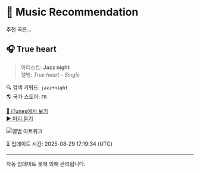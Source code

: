 
# 🎵 Music Recommendation

추천 곡은...

## 🎧 True heart  
> 아티스트: **Jazz night**  
> 앨범: _True heart - Single_  

🔍 검색 키워드: `jazz+night`  
🌎 국가 스토어: `FR`

[🔗 iTunes에서 보기](https://music.apple.com/fr/album/true-heart/1820831166?i=1820831167&uo=4)  
[▶️ 미리 듣기](https://audio-ssl.itunes.apple.com/itunes-assets/AudioPreview211/v4/29/da/c5/29dac56c-1cea-4ee8-a764-38fa1c3044e3/mzaf_3894782681393200742.plus.aac.p.m4a)

![앨범 아트워크](https://is1-ssl.mzstatic.com/image/thumb/Music221/v4/ad/15/62/ad156264-25c2-67ef-d4a8-54343874f65e/artwork.jpg/100x100bb.jpg)

⏳ 업데이트 시간: 2025-08-29 17:19:34 (UTC)

---
자동 업데이트 봇에 의해 관리됩니다.

